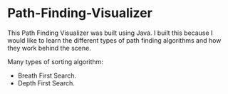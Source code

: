 # Path-Finding-Visualizer

This Path Finding Visualizer was built using Java. I built this because I would like to learn the different types of path finding algorithms and how they work behind the scene.

Many types of sorting algorithm:
- Breath First Search.
- Depth First Search.


